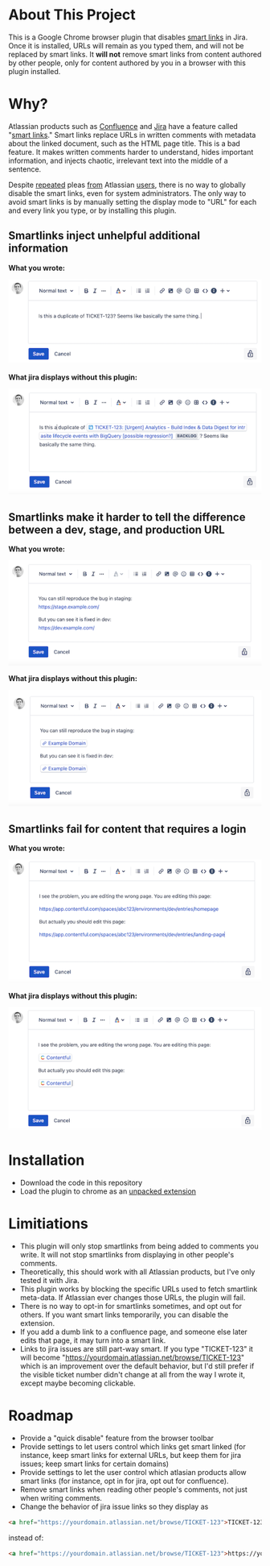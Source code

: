 # About This Project
This is a Google Chrome browser plugin that disables [smart links](https://community.atlassian.com/t5/Confluence-articles/Smart-Links-a-richer-way-to-hyperlink/ba-p/1412786) in Jira. Once it is installed, URLs will remain as you typed them, and will not be replaced by smart links. It **will not** remove smart links from content authored by other people, only for content authored by you in a browser with this plugin installed.

# Why?

Atlassian products such as [Confluence](https://www.atlassian.com/software/confluence) and [Jira](https://www.atlassian.com/software/jira) have a feature called "[smart links](https://community.atlassian.com/t5/Confluence-articles/Smart-Links-a-richer-way-to-hyperlink/ba-p/1412786)." Smart links replace URLs in written comments with metadata about the linked document, such as the HTML page title. This is a bad feature. It makes written comments harder to understand, hides important information, and injects chaotic, irrelevant text into the middle of a sentence.

Despite [repeated](https://jira.atlassian.com/browse/JRACLOUD-77107) pleas [from](https://jira.atlassian.com/browse/JRACLOUD-72429) Atlassian [users](https://community.atlassian.com/t5/Jira-questions/Is-there-a-way-to-disable-links-transformation-in-JIRA/qaq-p/1728471), there is no way to globally disable the smart links, even for system administrators. The only way to avoid smart links is by manually setting the display mode to "URL" for each and every link you type, or by installing this plugin.

## Smartlinks inject unhelpful additional information

**What you wrote:**

![jira before](https://github.com/MKorostoff/jira-dumb-links/blob/master/docs/__jira_before.png?raw=true)

**What jira displays without this plugin:**

![jira after](https://github.com/MKorostoff/jira-dumb-links/blob/master/docs/__jira_after.png?raw=true)

## Smartlinks make it harder to tell the difference between a dev, stage, and production URL

**What you wrote:**

![dev stage before](https://github.com/MKorostoff/jira-dumb-links/blob/master/docs/__devstage_before.png?raw=true)

**What jira displays without this plugin:**

![dev stage after](https://github.com/MKorostoff/jira-dumb-links/blob/master/docs/__devstage_after.png?raw=true)

## Smartlinks fail for content that requires a login

**What you wrote:**

![dev stage before](https://github.com/MKorostoff/jira-dumb-links/blob/master/docs/__contentful_before.png?raw=true)

**What jira displays without this plugin:**

![dev stage after](https://github.com/MKorostoff/jira-dumb-links/blob/master/docs/__contentful_after.png?raw=true)


# Installation
- Download the code in this repository
- Load the plugin to chrome as an [unpacked extension](https://webkul.com/blog/how-to-install-the-unpacked-extension-in-chrome/)

# Limitiations
- This plugin will only stop smartlinks from being added to comments you write. It will not stop smartlinks from displaying in other people's comments.
- Theoretically, this should work with all Atlassian products, but I've only tested it with Jira.
- This plugin works by blocking the specific URLs used to fetch smartlink meta-data. If Atlassian ever changes those URLs, the plugin will fail.
- There is no way to opt-in for smartlinks sometimes, and opt out for others. If you want smart links temporarily, you can disable the extension.
- If you add a dumb link to a confluence page, and someone else later edits that page, it may turn into a smart link.
- Links to jira issues are still part-way smart. If you type "TICKET-123" it will become "https://yourdomain.atlassian.net/browse/TICKET-123" which is an improvement over the default behavior, but I'd still prefer if the visible ticket number didn't change at all from the way I wrote it, except maybe becoming clickable.

# Roadmap
- Provide a "quick disable" feature from the browser toolbar
- Provide settings to let users control which links get smart linked (for instance, keep smart links for external URLs, but keep them for jira issues; keep smart links for certain domains)
- Provide settings to let the user control which atlasian products allow smart links (for instance, opt in for jira, opt out for confluence).
- Remove smart links when reading other people's comments, not just when writing comments.
- Change the behavior of jira issue links so they display as

```html
<a href="https://yourdomain.atlassian.net/browse/TICKET-123">TICKET-123</a>
```

instead of:

```html
<a href="https://yourdomain.atlassian.net/browse/TICKET-123">https://yourdomain.atlassian.net/browse/TICKET-123</a>
```
